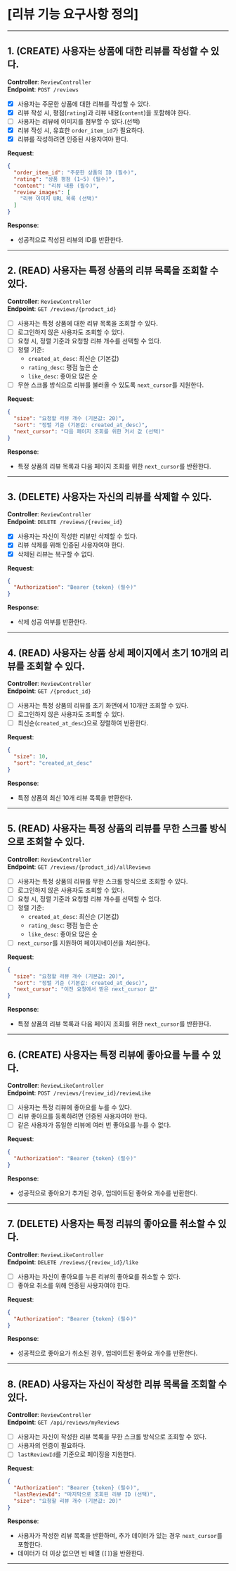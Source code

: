 # **[리뷰 기능 요구사항 정의]**

---

## **1. (CREATE) 사용자는 상품에 대한 리뷰를 작성할 수 있다.**

**Controller**: `ReviewController`  
**Endpoint**: `POST /reviews`

- [X] 사용자는 주문한 상품에 대한 리뷰를 작성할 수 있다.
- [X] 리뷰 작성 시, 평점(`rating`)과 리뷰 내용(`content`)을 포함해야 한다.
- [ ] 사용자는 리뷰에 이미지를 첨부할 수 있다.(선택)
- [X] 리뷰 작성 시, 유효한 `order_item_id`가 필요하다.
- [X] 리뷰를 작성하려면 인증된 사용자여야 한다.

**Request**:

```json
{
  "order_item_id": "주문한 상품의 ID (필수)",
  "rating": "상품 평점 (1~5) (필수)",
  "content": "리뷰 내용 (필수)",
  "review_images": [
    "리뷰 이미지 URL 목록 (선택)"
  ]
}
```

**Response**:

- 성공적으로 작성된 리뷰의 ID를 반환한다.

---

## **2. (READ) 사용자는 특정 상품의 리뷰 목록을 조회할 수 있다.**

**Controller**: `ReviewController`  
**Endpoint**: `GET /reviews/{product_id}`

- [ ] 사용자는 특정 상품에 대한 리뷰 목록을 조회할 수 있다.
- [ ] 로그인하지 않은 사용자도 조회할 수 있다.
- [ ] 요청 시, 정렬 기준과 요청할 리뷰 개수를 선택할 수 있다.
- [ ] 정렬 기준:
    - `created_at_desc`: 최신순 (기본값)
    - `rating_desc`: 평점 높은 순
    - `like_desc`: 좋아요 많은 순
- [ ] 무한 스크롤 방식으로 리뷰를 불러올 수 있도록 `next_cursor`를 지원한다.

**Request**:

```json
{
  "size": "요청할 리뷰 개수 (기본값: 20)",
  "sort": "정렬 기준 (기본값: created_at_desc)",
  "next_cursor": "다음 페이지 조회를 위한 커서 값 (선택)"
}
```

**Response**:

- 특정 상품의 리뷰 목록과 다음 페이지 조회를 위한 `next_cursor`를 반환한다.

---

## **3. (DELETE) 사용자는 자신의 리뷰를 삭제할 수 있다.**

**Controller**: `ReviewController`  
**Endpoint**: `DELETE /reviews/{review_id}`

- [X] 사용자는 자신이 작성한 리뷰만 삭제할 수 있다.
- [X] 리뷰 삭제를 위해 인증된 사용자여야 한다.
- [X] 삭제된 리뷰는 복구할 수 없다.

**Request**:

```json
{
  "Authorization": "Bearer {token} (필수)"
}
```

**Response**:

- 삭제 성공 여부를 반환한다.

---

## **4. (READ) 사용자는 상품 상세 페이지에서 초기 10개의 리뷰를 조회할 수 있다.**

**Controller**: `ReviewController`  
**Endpoint**: `GET /{product_id}`

- [ ] 사용자는 특정 상품의 리뷰를 초기 화면에서 10개만 조회할 수 있다.
- [ ] 로그인하지 않은 사용자도 조회할 수 있다.
- [ ] 최신순(`created_at_desc`)으로 정렬하여 반환한다.

**Request**:

```json
{
  "size": 10,
  "sort": "created_at_desc"
}
```

**Response**:

- 특정 상품의 최신 10개 리뷰 목록을 반환한다.

---

## **5. (READ) 사용자는 특정 상품의 리뷰를 무한 스크롤 방식으로 조회할 수 있다.**

**Controller**: `ReviewController`  
**Endpoint**: `GET /reviews/{product_id}/allReviews`

- [ ] 사용자는 특정 상품의 리뷰를 무한 스크롤 방식으로 조회할 수 있다.
- [ ] 로그인하지 않은 사용자도 조회할 수 있다.
- [ ] 요청 시, 정렬 기준과 요청할 리뷰 개수를 선택할 수 있다.
- [ ] 정렬 기준:
    - `created_at_desc`: 최신순 (기본값)
    - `rating_desc`: 평점 높은 순
    - `like_desc`: 좋아요 많은 순
- [ ] `next_cursor`를 지원하여 페이지네이션을 처리한다.

**Request**:

```json
{
  "size": "요청할 리뷰 개수 (기본값: 20)",
  "sort": "정렬 기준 (기본값: created_at_desc)",
  "next_cursor": "이전 요청에서 받은 next_cursor 값"
}
```

**Response**:

- 특정 상품의 리뷰 목록과 다음 페이지 조회를 위한 `next_cursor`를 반환한다.

---

## **6. (CREATE) 사용자는 특정 리뷰에 좋아요를 누를 수 있다.**

**Controller**: `ReviewLikeController`  
**Endpoint**: `POST /reviews/{review_id}/reviewLike`

- [ ] 사용자는 특정 리뷰에 좋아요를 누를 수 있다.
- [ ] 리뷰 좋아요를 등록하려면 인증된 사용자여야 한다.
- [ ] 같은 사용자가 동일한 리뷰에 여러 번 좋아요를 누를 수 없다.

**Request**:

```json
{
  "Authorization": "Bearer {token} (필수)"
}
```

**Response**:

- 성공적으로 좋아요가 추가된 경우, 업데이트된 좋아요 개수를 반환한다.

---

## **7. (DELETE) 사용자는 특정 리뷰의 좋아요를 취소할 수 있다.**

**Controller**: `ReviewLikeController`  
**Endpoint**: `DELETE /reviews/{review_id}/like`

- [ ] 사용자는 자신이 좋아요를 누른 리뷰의 좋아요를 취소할 수 있다.
- [ ] 좋아요 취소를 위해 인증된 사용자여야 한다.

**Request**:

```json
{
  "Authorization": "Bearer {token} (필수)"
}
```

**Response**:

- 성공적으로 좋아요가 취소된 경우, 업데이트된 좋아요 개수를 반환한다.

---

## **8. (READ) 사용자는 자신이 작성한 리뷰 목록을 조회할 수 있다.**

**Controller**: `ReviewController`  
**Endpoint**: `GET /api/reviews/myReviews`

- [ ] 사용자는 자신이 작성한 리뷰 목록을 무한 스크롤 방식으로 조회할 수 있다.
- [ ] 사용자의 인증이 필요하다.
- [ ] `lastReviewId`를 기준으로 페이징을 지원한다.

**Request**:

```json
{
  "Authorization": "Bearer {token} (필수)",
  "lastReviewId": "마지막으로 조회된 리뷰 ID (선택)",
  "size": "요청할 리뷰 개수 (기본값: 20)"
}
```

**Response**:

- 사용자가 작성한 리뷰 목록을 반환하며, 추가 데이터가 있는 경우 `next_cursor`를 포함한다.
- 데이터가 더 이상 없으면 빈 배열 (`[]`)을 반환한다.

---
